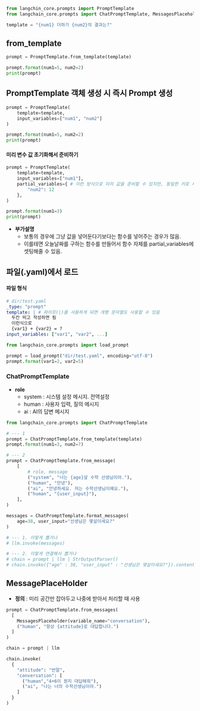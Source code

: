 ```python
from langchin_core.prompts import PromptTemplate
from langchain_core.prompts import ChatPromptTemplate, MessagesPlaceholder

template = "{num1} 더하기 {num2}의 결과는?"
```

## from_template

```python
prompt = PromptTemplate.from_template(template)

prompt.format(num1=5, num2=2)
print(prompt)
```

## PromptTemplate 객체 생성 시 즉시 Prompt 생성

```python
prompt = PromptTemplate(
    template=template,
    input_variables=["num1", "num2"]
)

prompt.format(num1=5, num2=2)
print(prompt)
```

#### 미리 변수 값 초기화해서 준비하기

```python
prompt = PromptTemplate(
    template=template,
    input_variables=["num1"],
    partial_variables={ # 이런 방식으로 미리 값을 준비할 수 있지만, 동일한 키로 새로운 값이 들어오면 덮어씌워진다.
        "num2": 12
    },
)

prompt.format(num1=3)
print(prompt)
```

- **부가설명**
  - 보통의 경우에 그냥 값을 넣어둔다기보다는 함수를 넣어주는 경우가 많음.
  - 이를테면 오늘날짜를 구하는 함수를 만들어서 함수 자체를 partial_variables에 셋팅해줄 수 있음.

## 파일(.yaml)에서 로드

#### 파일 형식
```yaml
# dir/test.yaml
_type: "prompt"
template: | # 파이프(|)를 사용하게 되면 개행 문자열도 사용할 수 있음
  두칸 띄고 작성하면 됨
  이런식으로
  {var1} + {var2} = ?
input_variables: ["var1", "var2", ...]
```

```python
from langchain_core.prompts import load_prompt

prompt = load_prompt("dir/test.yaml", encoding="utf-8")
prompt.format(var1=2, var2=5)
```

### ChatPromptTemplate

- **role**
  - system : 시스템 설정 메시지. 전역설정
  - human : 사용자 입력, 질의 메시지
  - ai : AI의 답변 메시지

```python
from langchain_core.prompts import ChatPromptTemplate

# --- 1
prompt = ChatPromptTemplate.from_template(template)
prompt.format(num1=3, num2=7)

# --- 2
prompt = ChatPromptTemplate.from_message(
    [
        # role, message
        ("system", "너는 {age}살 수학 선생님이야."),
        ("human", "안녕"),
        ("ai", "안녕하세요. 저는 수학선생님이예요."),
        ("human", "{user_input}"),
    ],
)

messages = ChatPromptTemplate.format_messages(
    age=38, user_input="선생님은 몇살이세요?"
)

# --- 1. 이렇게 뽑거나
# llm.invoke(messages)

# --- 2. 이렇게 연결해서 뽑거나
# chain = prompt | llm | StrOutputParser()
# chain.invoke({"age" : 38, "user_input" : "선생님은 몇살이세요?"}).content
```


## MessagePlaceHolder
- **정의** : 미리 공간만 잡아두고 나중에 받아서 처리할 때 사용


```python
prompt = ChatPromptTemplate.from_messages(
  [
    MessagesPlaceholder(variable_name="conversation"),
    ("human", "항상 {attitude}로 대답합니다.")
  ]
)

chain = prompt | llm

chain.invoke(
  {
    "attitude": "반말",
    "conversation": [
      ("human","4+6이 뭔지 대답해줘"),
      ("ai", "나는 너의 수학선생님이야.")
    ]
  }
)
```